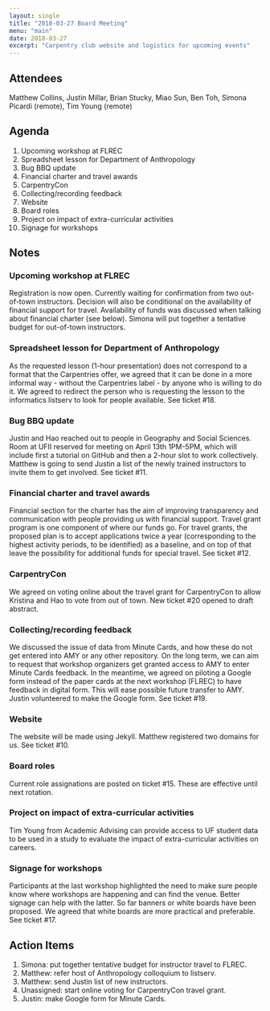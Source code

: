 ```yaml
---
layout: single
title: "2018-03-27 Board Meeting"
menu: "main"
date: 2018-03-27
excerpt: "Carpentry club website and logistics for upcoming events"
---
```


## Attendees

Matthew Collins, Justin Millar, Brian Stucky, Miao Sun, Ben Toh, Simona Picardi (remote), Tim Young (remote)

## Agenda

1. Upcoming workshop at FLREC
2. Spreadsheet lesson for Department of Anthropology
3. Bug BBQ update
4. Financial charter and travel awards
5. CarpentryCon
6. Collecting/recording feedback
7. Website
8. Board roles
9. Project on impact of extra-curricular activities
10. Signage for workshops

## Notes

### Upcoming workshop at FLREC

Registration is now open. Currently waiting for confirmation from two out-of-town instructors. Decision will also be conditional on the availability of financial support for travel. Availability of funds was discussed when talking about financial charter (see below). Simona will put together a tentative budget for out-of-town instructors.

###  Spreadsheet lesson for Department of Anthropology

As the requested lesson (1-hour presentation) does not correspond to a format that the Carpentries offer, we agreed that it can be done in a more informal way - without the Carpentries label - by anyone who is willing to do it. We agreed to redirect the person who is requesting the lesson to the informatics listserv to look for people available. See ticket #18. 

### Bug BBQ update

Justin and Hao reached out to people in Geography and Social Sciences. Room at UFII reserved for meeting on April 13th 1PM-5PM, which will include first a tutorial on GitHub and then a 2-hour slot to work collectively. Matthew is going to send Justin a list of the newly trained instructors to invite them to get involved. See ticket #11.

### Financial charter and travel awards

Financial section for the charter has the aim of improving transparency and communication with people providing us with financial support. Travel grant program is one component of where our funds go. For travel grants, the proposed plan is to accept applications twice a year (corresponding to the highest activity periods, to be identified) as a baseline, and on top of that leave the possibility for additional funds for special travel. See ticket #12. 

### CarpentryCon

We agreed on voting online about the travel grant for CarpentryCon to allow Kristina and Hao to vote from out of town. New ticket #20 opened to draft abstract. 

### Collecting/recording feedback

We discussed the issue of data from Minute Cards, and how these do not get entered into AMY or any other repository. On the long term, we can aim to request that workshop organizers get granted access to AMY to enter Minute Cards feedback. In the meantime, we agreed on piloting a Google form instead of the paper cards at the next workshop (FLREC) to have feedback in digital form. This will ease possible future transfer to AMY. Justin volunteered to make the Google form. See ticket #19.

### Website

The website will be made using Jekyll. Matthew registered two domains for us. See ticket #10. 

### Board roles

Current role assignations are posted on ticket #15. These are effective until next rotation. 

### Project on impact of extra-curricular activities

Tim Young from Academic Advising can provide access to UF student data to be used in a study to evaluate the impact of extra-curricular activities on careers. 

### Signage for workshops

Participants at the last workshop highlighted the need to make sure people know where workshops are happening and can find the venue. Better signage can help with the latter. So far banners or white boards have been proposed. We agreed that white boards are more practical and preferable. See ticket #17. 

## Action Items

1. Simona: put together tentative budget for instructor travel to FLREC.
2. Matthew: refer host of Anthropology colloquium to listserv.
3. Matthew: send Justin list of new instructors. 
4. Unassigned: start online voting for CarpentryCon travel grant. 
5. Justin: make Google form for Minute Cards. 

